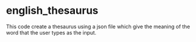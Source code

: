 # english_thesaurus
This code create a thesaurus using a json file which give the meaning of the word that the user types as the input.
